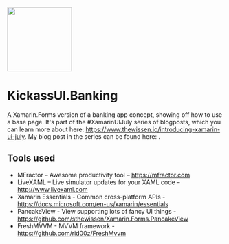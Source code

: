 <img src="https://www.thewissen.io/wp-content/uploads/xamuijuly-1.png" width="150px" />

# KickassUI.Banking
A Xamarin.Forms version of a banking app concept, showing off how to use a base page. It's part of the #XamarinUIJuly series of blogposts, which you can learn more about here: https://www.thewissen.io/introducing-xamarin-ui-july. My blog post in the series can be found here: .

## Tools used
- MFractor – Awesome productivity tool – https://mfractor.com
- LiveXAML – Live simulator updates for your XAML code – http://www.livexaml.com
- Xamarin Essentials - Common cross-platform APIs - https://docs.microsoft.com/en-us/xamarin/essentials
- PancakeView - View supporting lots of fancy UI things - https://github.com/sthewissen/Xamarin.Forms.PancakeView
- FreshMVVM - MVVM framework - https://github.com/rid00z/FreshMvvm
